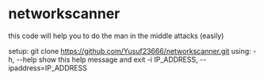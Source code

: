 # networkscanner
this code will help you to do the man in the middle attacks (easily)

setup:
  git clone https://github.com/Yusuf23666/networkscanner.git
using:
  -h, --help            show this help message and exit
  -i IP_ADDRESS, --ipaddress=IP_ADDRESS
